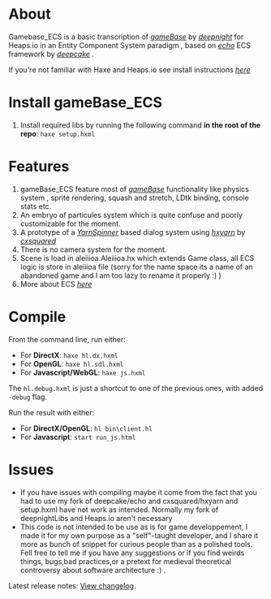 # About

Gamebase_ECS is a basic transcription of *[gameBase](https://github.com/deepnight/gameBase)* by *[deepnight](https://github.com/deepnight)* for Heaps.io in an Entity Component System paradigm , based on *[echo](https://github.com/deepcake/echo)* ECS framework by *[deepcake](https://github.com/deepcake)* .

If you're not familiar with Haxe and Heaps.io see install instructions *[here](https://deepnight.net/tutorial)*


# Install gameBase_ECS

 1. Install required libs by running the following command **in the root of the repo**: `haxe setup.hxml`

# Features 
 
 1. gameBase_ECS feature most of *[gameBase](https://github.com/deepnight/gameBase)* functionality like physics system , sprite rendering, 	  squash and stretch, LDtk binding, console stats etc.
 2. An embryo of particules system which is quite confuse and poorly customizable for the moment.
 3. A prototype of a  *[YarnSpinner](https://yarnspinner.dev/docs/writing/yarn-editor/)* based dialog system using *[hxyarn](https://github.com/cxsquared/hxyarn)* by *[cxsquared](https://github.com/cxsquared)*
 4. There is no camera system for the moment.
 5. Scene is load in aleiiioa.Aleiiioa.hx which extends Game class, all ECS logic is store in aleiiioa file (sorry for the name space its a   name of an abandoned game and I am too lazy to rename it properly :) )
 6. More about ECS *[here](https://cowboyprogramming.com/2007/01/05/evolve-your-heirachy/)*

# Compile

From the command line, run either:

 - For **DirectX**: `haxe hl.dx.hxml`
 - For **OpenGL**: `haxe hl.sdl.hxml`
 - For **Javascript/WebGL**: `haxe js.hxml`

The `hl.debug.hxml` is just a shortcut to one of the previous ones, with added `-debug` flag.

Run the result with either:

 - For **DirectX/OpenGL**: `hl bin\client.hl`
 - For **Javascript**: `start run_js.html`

# Issues

 - If you have issues with compiling maybe it come from the fact that you had to use my fork of deepcake/echo and cxsquared/hxyarn 
   and setup.hxml have not work as intended. Normally my fork of deepnightLibs and Heaps.io aren't necessary
 - This code is not intended to be use as is for game developpement, I made it for my own purpose as a "self"-taught developer,
   and I share it more as bunch of snippet for curious people than as a polished tools. Fell free to tell me if you have any suggestions or if you find weirds things, bugs,bad practices,or a pretext for medieval theoretical controversy about software architecture :) . 



Latest release notes: [View changelog](CHANGELOG.md).